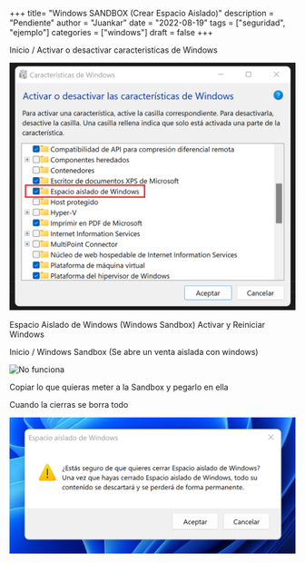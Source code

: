 +++
title= "Windows SANDBOX (Crear Espacio Aislado)"
description = "Pendiente"
author = "Juankar"
date = "2022-08-19"
tags = ["seguridad", "ejemplo"]
categories = ["windows"]
draft = false
+++


Inicio / Activar o desactivar caracteristicas de Windows 

![Ventana de carateristicas de Windows con varias entradas marcadas y un recuadro indicando Espacio aislado de Windows](/images/SandBox/SandBox0.png)

Espacio Aislado de Windows (Windows Sandbox)
Activar y Reiniciar Windows

Inicio / Windows Sandbox (Se abre un venta aislada con windows)

![No funciona](/images/SandBox/SandBox.png)

Copiar lo que quieras meter a la Sandbox y pegarlo en ella

Cuando la cierras se borra todo

![No funciona](/images/SandBox/SandBox2.png)
